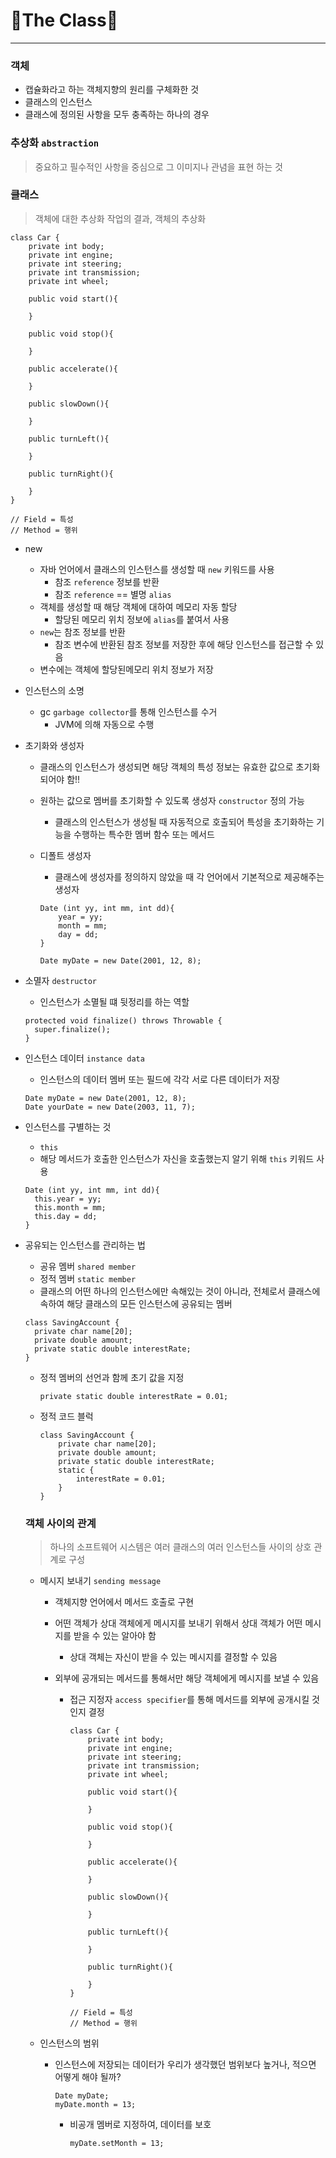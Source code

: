 # 🏫The Class🏫

<hr />



### 객체

- 캡슐화라고 하는 객체지향의 원리를 구체화한 것
- 클래스의 인스턴스
- 클래스에 정의된 사항을 모두 충족하는 하나의 경우



### 추상화 `abstraction`

> 중요하고 필수적인 사항을 중심으로 그 이미지나 관념을 표현 하는 것

### 클래스

> 객체에 대한 추상화 작업의 결과, 객체의 추상화

```
class Car {
	private int body;
	private int engine;
	private int steering;
	private int transmission;
	private int wheel;
	
	public void start(){
	
	}
	
	public void stop(){
	
	}
	
	public accelerate(){
	
	}
	
	public slowDown(){
	
	}
	
	public turnLeft(){
	
	}
	
	public turnRight(){
	
	}
}

// Field = 특성
// Method = 행위
```



- new
  - 자바 언어에서 클래스의 인스턴스를 생성할 때 `new` 키워드를 사용
    - 참조 `reference` 정보를 반환
    - 참조 `reference` == 별명 `alias`
  - 객체를 생성할 때 해당 객체에 대하여 메모리 자동 할당
    - 할당된 메모리 위치 정보에 `alias`를 붙여서 사용
  - `new`는 참조 정보를 반환
    - 참조 변수에 반환된 참조 정보를 저장한 후에 해당 인스턴스를 접근할 수 있음
  - 변수에는 객체에 할당된메모리 위치 정보가 저장



- 인스턴스의 소명
  - gc `garbage collector`를 통해 인스턴스를 수거
    - JVM에 의해 자동으로 수행



- 초기화와 생성자

  - 클래스의 인스턴스가 생성되면 해당 객체의 특성 정보는 유효한 값으로 초기화되어야 함!!

  - 원하는 값으로 멤버를 초기화할 수 있도록 생성자 `constructor` 정의 가능

    - 클래스의 인스턴스가 생성될 때 자동적으로 호출되어 특성을 초기화하는 기능을 수행하는 특수한 멤버 함수 또는 메서드

  - 디폴트 생성자

    - 클래스에 생성자를 정의하지 않았을 때 각 언어에서 기본적으로 제공해주는 생성자

    ```
    Date (int yy, int mm, int dd){
    	year = yy;
    	month = mm;
    	day = dd;
    }
    
    Date myDate = new Date(2001, 12, 8);
    ```

    

- 소멸자 `destructor`

  - 인스턴스가 소멸될 떄 뒷정리를 하는 역할

  ```
  protected void finalize() throws Throwable {
  	super.finalize();
  }
  ```

  

- 인스턴스 데이터 `instance data`

  - 인스턴스의 데이터 멤버 또는 필드에 각각 서로 다른 데이터가 저장

  ```
  Date myDate = new Date(2001, 12, 8);
  Date yourDate = new Date(2003, 11, 7);
  ```

  

- 인스턴스를 구별하는 것

  - `this`
  - 해당 메서드가 호출한 인스턴스가 자신을 호출했는지 알기 위해 `this` 키워드 사용

  ```
  Date (int yy, int mm, int dd){
  	this.year = yy;
  	this.month = mm;
  	this.day = dd;
  }
  ```

  

- 공유되는 인스턴스를 관리하는 법

  - 공유 멤버 `shared member`
  - 정적 멤버 `static member`
  - 클래스의 어떤 하나의 인스턴스에만 속해있는 것이 아니라, 전체로서 클래스에 속하여 해당 클래스의 모든 인스턴스에 공유되는 멤버

  ```
  class SavingAccount {
  	private char name[20];
  	private double amount;
  	private static double interestRate;
  }
  ```

  - 정적 멤버의 선언과 함께 초기 값을 지정

    ```
    private static double interestRate = 0.01;
    ```

  - 정적 코드 블럭

    ```
    class SavingAccount {
    	private char name[20];
    	private double amount;
    	private static double interestRate;
    	static {
    		interestRate = 0.01;
    	}
    }
    ```

  

  ### 객체 사이의 관계

  > 하나의 소프트웨어 시스템은 여러 클래스의 여러 인스턴스들 사이의 상호 관계로 구성

  

  - 메시지 보내기 `sending message`

    - 객체지향 언어에서 메서드 호출로 구현

    - 어떤 객체가 상대 객체에게 메시지를 보내기 위해서 상대 객체가 어떤 메시지를 받을 수 있는 알아야 함

      - 상대 객체는 자신이 받을 수 있는 메시지를 결정할 수 있음

    - 외부에 공개되는 메서드를 통해서만 해당 객체에게 메시지를 보낼 수 있음

      - 접근 지정자 `access specifier`를 통해 메서드를 외부에 공개시킬 것인지 결정

        ```
        class Car {
        	private int body;
        	private int engine;
        	private int steering;
        	private int transmission;
        	private int wheel;
        	
        	public void start(){
        	
        	}
        	
        	public void stop(){
        	
        	}
        	
        	public accelerate(){
        	
        	}
        	
        	public slowDown(){
        	
        	}
        	
        	public turnLeft(){
        	
        	}
        	
        	public turnRight(){
        	
        	}
        }
        
        // Field = 특성
        // Method = 행위
        ```

  - 인스턴스의 범위

    - 인스턴스에 저장되는 데이터가 우리가 생각했던 범위보다 높거나, 적으면 어떻게 해야 될까?

      ```
      Date myDate;
      myDate.month = 13;
      ```

      - 비공개 멤버로 지정하여, 데이터를 보호

        

        ```
        myDate.setMonth = 13;
        ```

        

        





















